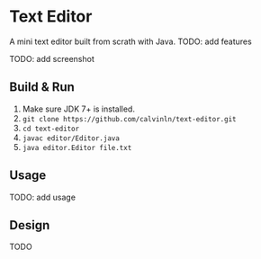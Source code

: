 # Text Editor

A mini text editor built from scrath with Java.
TODO: add features

TODO: add screenshot

## Build & Run

1.  Make sure JDK 7+ is installed.
1.  `git clone https://github.com/calvinln/text-editor.git`
1.  `cd text-editor`
1.  `javac editor/Editor.java`
1.  `java editor.Editor file.txt`

## Usage

TODO: add usage

## Design

TODO

